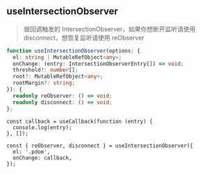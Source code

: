 ## useIntersectionObserver

> 做回调触发的 IntersectionObserver，如果你想断开监听请使用 disconnect，想恢复监听请使用 reObserver

```typescript
function useIntersectionObserver(options: {
  el: string | MutableRefObject<any>;
  onChange: (entry: IntersectionObserverEntry[]) => void;
  threshold?: number[];
  root?: MutableRefObject<any>;
  rootMargin?: string;
}): {
  readonly reObserver: () => void;
  readonly disconnect: () => void;
};
```

```tsx
const callback = useCallback(function (entry) {
  console.log(entry);
}, []);

const { reObserver, disconnect } = useIntersectionObserver({
  el: '.pdom',
  onChange: callback,
});
```
